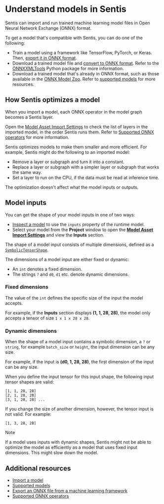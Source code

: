 # Understand models in Sentis

Sentis can import and run trained machine learning model files in Open Neural Network Exchange (ONNX) format. 

To get a model that's compatible with Sentis, you can do one of the following:

- Train a model using a framework like TensorFlow, PyTorch, or Keras. Then, [export it in ONNX format](export-convert-onnx.md).
- Download a trained model file and [convert to ONNX format](export-convert-onnx.md). Refer to the [ONNXXMLTools](https://github.com/onnx/onnxmltools) Python package for more information.
- Download a trained model that's already in ONNX format, such as those available in the [ONNX Model Zoo](https://github.com/onnx/models). Refer to [supported models](supported-models.md) for more resources.

## How Sentis optimizes a model

When you import a model, each ONNX operator in the model graph becomes a Sentis layer.

Open the [Model Asset Import Settings](onnx-model-importer-properties.md) to check the list of layers in the imported model, in the order Sentis runs them. Refer to [Supported ONNX operators](supported-operators.md) for more information.

Sentis optimizes models to make them smaller and more efficient. For example, Sentis might do the following to an imported model:

- Remove a layer or subgraph and turn it into a constant.
- Replace a layer or subgraph with a simpler layer or subgraph that works the same way.
- Set a layer to run on the CPU, if the data must be read at inference time.

The optimization doesn't affect what the model inputs or outputs.

## Model inputs

You can get the shape of your model inputs in one of two ways:
- [Inspect a model](inspect-a-model.md) to use the `inputs` property of the runtime model.
- Select your model from the **Project** window to open the [**Model Asset Import Settings**](onnx-model-importer-properties.md) and view the **Inputs** section.

The shape of a model input consists of multiple dimensions, defined as a [`SymbolicTensorShape`](xref:Unity.Sentis.SymbolicTensorShape). 

 The dimensions of a model input are either fixed or dynamic:
- An `int` denotes a fixed dimension.
- The strings `?` and `d0`, `d1` etc. denote dynamic dimensions.

### Fixed dimensions

The value of the `int` defines the specific size of the input the model accepts.

For example, if the **Inputs** section displays **(1, 1, 28, 28)**, the model only accepts a tensor of size `1 x 1 x 28 x 28`.

### Dynamic dimensions

When the shape of a model input contains a symbolic dimension, a `?` or `string`, for example `batch_size` or `height`, the input dimension can be any size.

For example, if the input is **(d0, 1, 28, 28)**, the first dimension of the input can be any size.

When you define the input tensor for this input shape, the following input tensor shapes are valid:

```
[1, 1, 28, 28]
[2, 1, 28, 28]
[3, 1, 28, 28] ...
```

If you change the size of another dimension, however, the tensor input is not valid. For example:

```
[1, 3, 28, 28]
```

> [!NOTE]
> If a model uses inputs with dynamic shapes, Sentis might not be able to optimize the model as efficiently as a model that uses fixed input dimensions. This might slow down the model.

## Additional resources

- [Import a model](import-a-model-file.md)
- [Supported models](supported-models.md)
- [Export an ONNX file from a machine learning framework](export-convert-onnx.md)
- [Supported ONNX operators](supported-operators.md)
